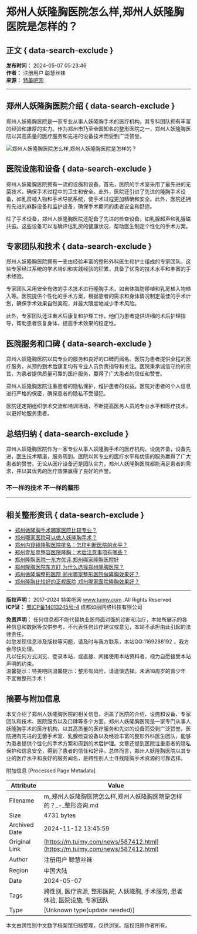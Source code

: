 # 郑州人妖隆胸医院怎么样,郑州人妖隆胸医院是怎样的？

## 正文 { data-search-exclude }


**发布时间：** 2024-05-07 05:23:46  
**作者：** 注册用户 聪慧丝袜  
**来源：** [特美吧网](https://www.tuimy.com)  

---

## 郑州人妖隆胸医院介绍 { data-search-exclude }

郑州人妖隆胸医院是一家专业从事人妖隆胸手术的医疗机构，其专科团队拥有丰富的经验和雄厚的实力。作为郑州市乃至全国知名的整形医院之一，郑州人妖隆胸医院以其高质量的医疗服务和先进的设备技术而受到广泛赞誉。

![郑州人妖隆胸医院怎么样,郑州人妖隆胸医院是怎样的？](https://ruli-app-admin.oss-cn-shanghai.aliyuncs.com/gallerys/40/93/4093e124acedcfbcf17cd4502dd48757.png)

## 医院设施和设备 { data-search-exclude }

郑州人妖隆胸医院拥有一流的设施和设备。首先，医院的手术室采用了最先进的无菌技术，确保手术过程中的卫生和安全。此外，医院还引进了先进的隆胸手术设备，如乳房植入物和手术导航系统，使手术过程更加精确和安全。此外，医院还拥有先进的麻醉设备和监护设备，确保手术期间的患者安全和舒适。

除了手术设备，郑州人妖隆胸医院还配备了先进的检查设备，如乳腺超声和乳腺磁共振。这些设备可以准确评估乳房的健康状况，帮助医生制定个性化的手术方案。

## 专家团队和技术 { data-search-exclude }

郑州人妖隆胸医院拥有一支由经验丰富的整形外科医生和护士组成的专家团队。这些专家经过系统的学术培训和实践经验的积累，具备了优秀的技术水平和丰富的手术经验。

专家团队采用安全有效的手术技术进行隆胸手术，如自体脂肪移植和乳房植入物植入等。医院提供个性化的手术方案，根据患者的需求和身体情况制定最佳的手术计划，确保手术效果自然美观，并最大限度地减少手术风险。

此外，专家团队还注重术后康复和护理工作。他们为患者提供详细的术后护理指导，帮助患者恢复身体，提高手术效果的稳定性。

## 医院服务和口碑 { data-search-exclude }

郑州人妖隆胸医院以其专业的服务和良好的口碑而闻名。医院为患者提供全程的医疗服务，从预约到术后康复均有专业人员负责指导和关注。医院秉承诚信守约的宗旨，为患者提供质量可靠的医疗服务，赢得了广大患者的信任和赞誉。

郑州人妖隆胸医院注重患者的隐私保护，维护患者的权益。医院对患者的个人信息进行严格的保密，确保患者的隐私不受侵犯。

医院还定期组织学术交流和培训活动，不断提高医务人员的专业水平和医疗技术，以更好地服务患者。

## 总结归纳 { data-search-exclude }

郑州人妖隆胸医院作为一家专业从事人妖隆胸手术的医疗机构，设施齐备，设备先进，医生技术精湛，服务周到。医院以其专业的医疗水平和优质的服务赢得了广大患者的赞誉。无论从医疗设备还是团队实力，郑州人妖隆胸医院都能满足患者的需求，并以其优秀的医疗效果赢得了良好的声誉。

### 不一样的技术 不一样的整形

---

## 相关整形资讯 { data-search-exclude }

- [郑州做隆胸手术哪家医院比较专业？](/news/479838.html)
- [郑州哪家医院可以做人妖隆胸手术？](/news/479891.html)
- [郑州内窥镜隆胸医院排名：怎样判断医院的水平？](/news/552515.html)
- [郑州壹加壹整容医院隆胸：术后注意事项有哪些？](/news/552565.html)
- [郑州隆胸医院一东方优评,郑州哪家隆胸医院好](/news/552646.html)
- [郑州隆胸医院东方盯,为什么选择郑州隆胸医院？](/news/552650.html)
- [郑州做隆胸整形医院,郑州哪家整形医院做隆胸效果好？](/news/587428.html)
- [郑州隆胸比较好的正规医院,郑州哪家医院隆胸效果好？](/news/587720.html)

---

**版权声明：** 2017-2024 特美吧网 www.tuimy.com .All Rights Reserved  
**ICP证：** [蜀ICP备14013245号-4](https://beian.miit.gov.cn/) 成都如丽网络科技有限公司  

**免责声明：** 任何信息都不能代替执业医师面对面的诊断和治疗，本站所展示的各种信息和数据等仅供参考，不代表任何诊疗建议或意见，本站不承担由此引起的法律责任。  
如您发现信息涉及版权等问题，请及时与我方联系，本站QQ:1169288192 ，我方会尽快处理。  
凡以任何方式浏览、登录本站，或直接、间接使用本站资料者，视为自愿接受本站声明的约束。  
温馨提示：特美吧网温馨提示：整形有风险，请谨慎选择。未满18周岁的青少年不宜做整形手术！

## 摘要与附加信息

<!-- tcd_abstract -->
本文介绍了郑州人妖隆胸医院的相关信息，涵盖了医院的介绍、设施和设备、专家团队和技术、医院服务以及口碑等多个方面。郑州人妖隆胸医院是一家专门从事人妖隆胸手术的医疗机构，以其高质量的医疗服务和先进的设备而受到广泛赞誉。医院拥有先进的无菌手术室、乳腺检查设备以及经验丰富的整形外科医生团队，能够为患者提供个性化的手术方案和周到的术后护理。文章还提到医院注重患者的隐私保护和信息安全，得到了患者的信任和好评。总体而言，郑州人妖隆胸医院以其专业的医疗水平和良好的服务闻名，是跨性别人士寻找隆胸手术资源的可靠选择。
<!-- tcd_abstract_end -->

附加信息 [Processed Page Metadata]

| Attribute       | Value                                  |
|-----------------|----------------------------------------|
| Filename        | m_郑州人妖隆胸医院怎么样,郑州人妖隆胸医院是怎样的？_-_整形咨询.md                             |
| Size            | 4731 bytes                           |
| Archived Date   | 2024-11-12 13:45:59                             |
| Original Link   | [https://m.tuimy.com/news/587412.html](https://m.tuimy.com/news/587412.html)                       |
| Author          | 注册用户 聪慧丝袜                               |
| Region          | 中国大陆                               |
| Date            | 2024-05-07                                 |
| Tags            | 跨性别, 医疗资源, 整形医院, 人妖隆胸, 手术服务, 患者体验, 医院设施, 专家团队                                 |
| Type            | [Unknown type(update needed)]                                 |
<!-- tcd_table_end -->

本文由跨性别中文数字档案馆归档整理，仅供浏览。版权归原作者所有。
